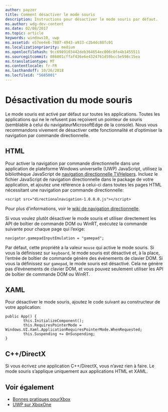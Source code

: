 ```yaml
---
author: payzer
title: Comment désactiver le mode souris
description: Instructions pour désactiver le mode souris par défaut.
ms.author: wdg-dev-content
ms.date: 02/08/2017
ms.topic: article
keywords: windows10, uwp
ms.assetid: e57ee4e6-7807-4943-a933-c2b4dc80fc01
ms.localizationpriority: medium
ms.openlocfilehash: 9cc6989103442deb364654ec006c0fe4b1455511
ms.sourcegitcommit: 086001cffaf436e6e4324761d59bcc5e598c15ea
ms.translationtype: MT
ms.contentlocale: fr-FR
ms.lasthandoff: 10/26/2018
ms.locfileid: "5685001"
---
```

# <a name="how-to-disable-mouse-mode"></a>Désactivation du mode souris
Le mode souris est activé par défaut sur toutes les applications. Toutes les applications qui ne le refusent pas reçoivent un pointeur de souris (semblable à celui du navigateurMicrosoftEdge de la console). Nous vous recommandons vivement de désactiver cette fonctionnalité et d’optimiser la navigation par commande directionnelle.   
   
## <a name="html"></a>HTML   
Pour activer la navigation par commande directionnelle dans une application de plateforme Windows universelle (UWP) JavaScript, utilisez la bibliothèque JavaScript de [navigation directionnelle TVHelpers](https://github.com/Microsoft/TVHelpers/wiki/Using-DirectionalNavigation). Incluez le fichier JavaScript de navigation directionnelle dans le package de votre application, et ajoutez une référence à celui-ci dans toutes les pages HTML nécessitant une navigation par commande directionnelle:

```code
<script src="directionalnavigation-1.0.0.0.js"></script>
```
Pour plus d’informations, voir le [wiki de navigation directionnelle](https://github.com/Microsoft/TVHelpers/wiki/Using-DirectionalNavigation).

Si vous voulez plutôt désactiver le mode souris et utiliser directement les API de boîtier de commande DOM ou WinRT, exécutez la commande suivante pour chaque page qui l’exige: 
   
```code
navigator.gamepadInputEmulation = "gamepad";
```   

   Par défaut, cette propriété a la valeur `mouse` qui active le mode souris. Si vous la définissez sur `keyboard`, le mode souris est désactivé et, à la place, l’entrée de boîtier de commande génère des événements de clavier DOM. Si vous la définissez sur `gamepad`, le mode souris est désactivé. Cela ne génère pas d’événements de clavier DOM, et vous pouvez seulement utiliser les API de boîtier de commande DOM ou WinRT.

## <a name="xaml"></a>XAML    
Pour désactiver le mode souris, ajoutez le code suivant au constructeur de votre application:   
   
```code
public App() {
        this.InitializeComponent();
        this.RequiresPointerMode = Windows.UI.Xaml.ApplicationRequiresPointerMode.WhenRequested;
        this.Suspending += OnSuspending;
}
```

## <a name="cdirectx"></a>C++/DirectX   
Si vous écrivez une application C++/DirectX, vous n’avez rien à faire. Le mode souris s’applique uniquement aux applications HTML et XAML.

## <a name="see-also"></a>Voir également
- [Bonnes pratiques pourXbox](tailoring-for-xbox.md)
- [UWP sur XboxOne](index.md)

